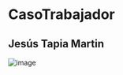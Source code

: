 # CasoTrabajador
## Jesús Tapia Martin
![image](https://github.com/JesusTapiaMartin/CasoTrabajador/assets/142464450/f690cd37-ca36-4399-a03b-996865c50261)
